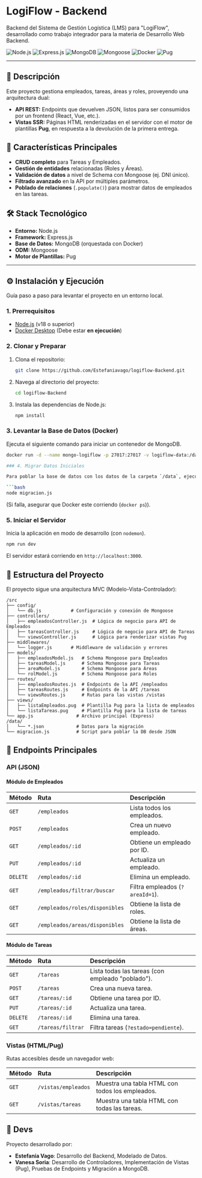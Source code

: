 # LogiFlow - Backend

Backend del Sistema de Gestión Logística (LMS) para "LogiFlow", desarrollado como trabajo integrador para la materia de Desarrollo Web Backend.

<p align="left">
   <img src="https://img.shields.io/badge/Node.js-18%2B-339933?style=for-the-badge&logo=node.js" alt="Node.js">
  <img src="https://img.shields.io/badge/Express.js-4.x-000000?style=for-the-badge&logo=express" alt="Express.js">
  <img src="https://img.shields.io/badge/MongoDB-4.x-47A248?style=for-the-badge&logo=mongodb" alt="MongoDB">
  <img src="https://img.shields.io/badge/Mongoose-6.x-880000?style=for-the-badge&logo=mongoose" alt="Mongoose">
  <img src="https://img.shields.io/badge/Docker-blue?style=for-the-badge&logo=docker" alt="Docker">
  <img src="https://img.shields.io/badge/Pug-A86454?style=for-the-badge&logo=pug" alt="Pug">
</p>

---

## 📝 Descripción

Este proyecto gestiona empleados, tareas, áreas y roles, proveyendo una arquitectura dual:

* **API REST:** Endpoints que devuelven JSON, listos para ser consumidos por un frontend (React, Vue, etc.).
* **Vistas SSR:** Páginas HTML renderizadas en el servidor con el motor de plantillas **Pug**, en respuesta a la devolución de la primera entrega.

## 🚀 Características Principales

* **CRUD completo** para Tareas y Empleados.
* **Gestión de entidades** relacionadas (Roles y Áreas).
* **Validación de datos** a nivel de Schema con Mongoose (ej. DNI único).
* **Filtrado avanzado** en la API por múltiples parámetros.
* **Poblado de relaciones** (`.populate()`) para mostrar datos de empleados en las tareas.

## 🛠️ Stack Tecnológico

* **Entorno:** Node.js
* **Framework:** Express.js
* **Base de Datos:** MongoDB (orquestada con Docker)
* **ODM:** Mongoose
* **Motor de Plantillas:** Pug

---

## ⚙️ Instalación y Ejecución

Guía paso a paso para levantar el proyecto en un entorno local.

### 1. Prerrequisitos

* [Node.js](https://nodejs.org/) (v18 o superior)
* [Docker Desktop](https://www.docker.com/products/docker-desktop/) (Debe estar **en ejecución**)

### 2. Clonar y Preparar

1.  Clona el repositorio:
    ```bash
    git clone https://github.com/Estefaniavago/logiflow-Backend.git
    ```
2.  Navega al directorio del proyecto:
    ```bash
    cd logiflow-Backend
    ```
3.  Instala las dependencias de Node.js:
    ```bash
    npm install
    ```

### 3. Levantar la Base de Datos (Docker)

Ejecuta el siguiente comando para iniciar un contenedor de MongoDB.

```bash
docker run -d --name mongo-logiflow -p 27017:27017 -v logiflow-data:/data/db mongo

### 4. Migrar Datos Iniciales

Para poblar la base de datos con los datos de la carpeta `/data`, ejecuta el script de migración **una sola vez**:

```bash
node migracion.js
```
(Si falla, asegurar que Docker este corriendo (`docker ps`)).

### 5. Iniciar el Servidor

Inicia la aplicación en modo de desarrollo (con `nodemon`).

```bash
npm run dev
```

El servidor estará corriendo en `http://localhost:3000`.

## 📂 Estructura del Proyecto

El proyecto sigue una arquitectura MVC (Modelo-Vista-Controlador):

```
/src
├── config/
│   └── db.js           # Configuración y conexión de Mongoose
├── controllers/
│   ├── empleadosController.js  # Lógica de negocio para API de Empleados
│   ├── tareasController.js     # Lógica de negocio para API de Tareas
│   └── viewsController.js      # Lógica para renderizar vistas Pug
├── middlewares/
│   └── logger.js       # Middleware de validación y errores
├── models/
│   ├── empleadosModel.js   # Schema Mongoose para Empleados
│   ├── tareasModel.js      # Schema Mongoose para Tareas
│   ├── areaModel.js        # Schema Mongoose para Áreas
│   └── rolModel.js         # Schema Mongoose para Roles
├── routes/
│   ├── empleadosRoutes.js  # Endpoints de la API /empleados
│   ├── tareasRoutes.js     # Endpoints de la API /tareas
│   └── viewsRoutes.js      # Rutas para las vistas /vistas
├── views/
│   ├── listaEmpleados.pug  # Plantilla Pug para la lista de empleados
│   └── listaTareas.pug     # Plantilla Pug para la lista de tareas
└── app.js                # Archivo principal (Express)
/data/
│   └── *.json            # Datos para la migración
└── migracion.js          # Script para poblar la DB desde JSON
```

## 🔌 Endpoints Principales

### API (JSON)

#### Módulo de Empleados

| Método | Ruta | Descripción |
| :--- | :--- | :--- |
| `GET` | `/empleados` | Lista todos los empleados. |
| `POST` | `/empleados` | Crea un nuevo empleado. |
| `GET` | `/empleados/:id` | Obtiene un empleado por ID. |
| `PUT` | `/empleados/:id` | Actualiza un empleado. |
| `DELETE` | `/empleados/:id` | Elimina un empleado. |
| `GET` | `/empleados/filtrar/buscar` | Filtra empleados (`?areaId=1`). |
| `GET` | `/empleados/roles/disponibles` | Obtiene la lista de roles. |
| `GET` | `/empleados/areas/disponibles` | Obtiene la lista de áreas. |

#### Módulo de Tareas

| Método | Ruta | Descripción |
| :--- | :--- | :--- |
| `GET` | `/tareas` | Lista todas las tareas (con empleado "poblado"). |
| `POST` | `/tareas` | Crea una nueva tarea. |
| `GET` | `/tareas/:id` | Obtiene una tarea por ID. |
| `PUT` | `/tareas/:id` | Actualiza una tarea. |
| `DELETE` | `/tareas/:id` | Elimina una tarea. |
| `GET` | `/tareas/filtrar` | Filtra tareas (`?estado=pendiente`). |

### Vistas (HTML/Pug)

Rutas accesibles desde un navegador web:

| Método | Ruta | Descripción |
| :--- | :--- | :--- |
| `GET` | `/vistas/empleados` | Muestra una tabla HTML con todos los empleados. |
| `GET` | `/vistas/tareas` | Muestra una tabla HTML con todas las tareas. |

## 👥 Devs

Proyecto desarrollado por:

*   **Estefanía Vago**: Desarrollo del Backend, Modelado de Datos.
*   **Vanesa Soria**: Desarrollo de Controladores, Implementación de Vistas (Pug), Pruebas de Endpoints y Migración a MongoDB.
